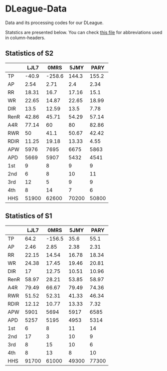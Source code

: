 # DLeague-Data

Data and its processing codes for our DLeague.

Statstics are presented below. You can check [this file](./docs/abbr_reference.md) for abbreviations used in column-headers.

## Statistics of S2

|      |     LJL7 |     0MRS |     5JMY |     PARY |
|------|----------|----------|----------|----------|
| TP   |   -40.9  |  -258.6  |   144.3  |   155.2  |
| AP   |     2.54 |     2.71 |     2.4  |     2.34 |
| RR   |    18.31 |    16.7  |    17.16 |    15.1  |
| WR   |    22.65 |    14.87 |    22.65 |    18.99 |
| DIR  |    13.5  |    12.59 |    13.5  |     7.78 |
| RenR |    42.86 |    45.71 |    54.29 |    57.14 |
| A4R  |    77.14 |    60    |    80    |    82.86 |
| RWR  |    50    |    41.1  |    50.67 |    42.42 |
| RDIR |    11.25 |    19.18 |    13.33 |     4.55 |
| APW  |  5976    |  7695    |  6675    |  5863    |
| APD  |  5669    |  5907    |  5432    |  4541    |
| 1st  |     9    |     8    |     9    |     9    |
| 2nd  |     6    |     8    |    10    |    11    |
| 3rd  |    12    |     5    |     9    |     9    |
| 4th  |     8    |    14    |     7    |     6    |
| HHS  | 51900    | 62600    | 70200    | 50800    |

## Statistics of S1

|      |     LJL7 |     0MRS |     5JMY |     PARY |
|------|----------|----------|----------|----------|
| TP   |    64.2  |  -156.5  |    35.6  |    55.1  |
| AP   |     2.46 |     2.85 |     2.38 |     2.31 |
| RR   |    22.15 |    14.54 |    16.78 |    18.34 |
| WR   |    24.38 |    17.45 |    19.46 |    20.81 |
| DIR  |    17    |    12.75 |    10.51 |    10.96 |
| RenR |    58.97 |    28.21 |    53.85 |    58.97 |
| A4R  |    79.49 |    66.67 |    79.49 |    74.36 |
| RWR  |    51.52 |    52.31 |    41.33 |    46.34 |
| RDIR |    12.12 |    10.77 |    13.33 |     7.32 |
| APW  |  5901    |  5694    |  5917    |  6585    |
| APD  |  5257    |  5195    |  4953    |  5314    |
| 1st  |     6    |     8    |    11    |    14    |
| 2nd  |    17    |     3    |    10    |     9    |
| 3rd  |     8    |    15    |    10    |     6    |
| 4th  |     8    |    13    |     8    |    10    |
| HHS  | 91700    | 61000    | 49300    | 77300    |
